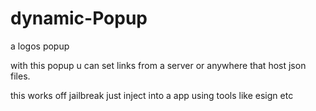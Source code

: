 # dynamic-Popup
a logos popup

with this popup u can set links from a server or anywhere that host json files.

this works off jailbreak just inject into a app using tools like esign etc